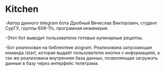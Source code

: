 # Kitchen

-Автор данного telegram бота Дробный Вячеслав Викторович, студент СурГУ, группы 609-11з, програмная инженерия.

-Этот бот выводит пользователю готовые кулинарные рецепты.

-Бот реализован на библеотеке aiogram. Реализована запускающая команда /start, которая выдаёт пользователю кнопки с информацией, а так же реализована внутренняя база данных, позволяющая загружать данные в базу через интерфейс телеграма. 
